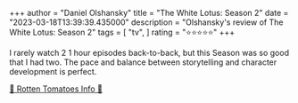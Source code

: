 +++
author = "Daniel Olshansky"
title = "The White Lotus: Season 2"
date = "2023-03-18T13:39:39.435000"
description = "Olshansky's review of The White Lotus: Season 2"
tags = [
    "tv",
]
rating = "⭐⭐⭐⭐⭐"
+++

I rarely watch 2 1 hour episodes back-to-back, but this Season was so good that I had two. The pace and balance between storytelling and character development is perfect.

[🍅 Rotten Tomatoes Info 🍅](https://www.rottentomatoes.com//tv/the_white_lotus/s02)
